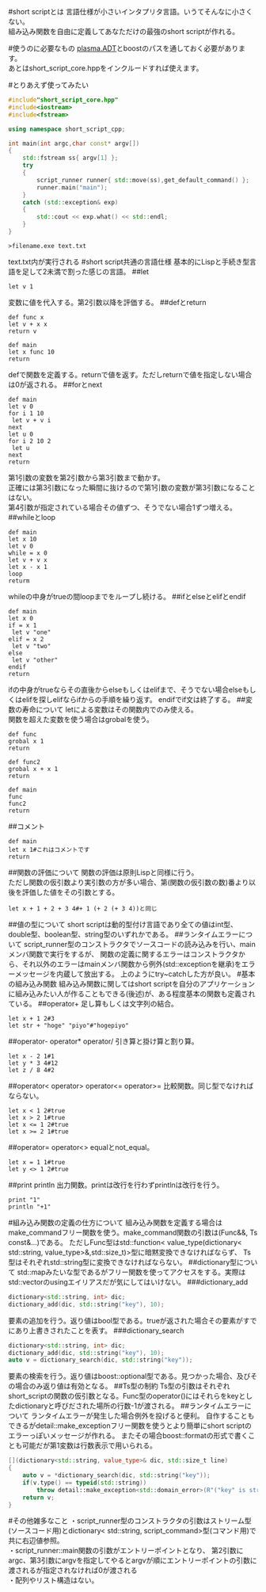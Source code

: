 #short scriptとは
言語仕様が小さいインタプリタ言語。いうてそんなに小さくない。  
組み込み関数を自由に定義してあなただけの最強のshort scriptが作れる。

#使うのに必要なもの
[plasma.ADT](https://github.com/plasma-effect/plasma_adt)とboostのパスを通しておく必要があります。  
あとはshort_script_core.hppをインクルードすれば使えます。

#とりあえず使ってみたい
```cpp
#include"short_script_core.hpp"
#include<iostream>
#include<fstream>

using namespace short_script_cpp;

int main(int argc,char const* argv[])
{
	std::fstream ss{ argv[1] };
	try
    {
		script_runner runner{ std::move(ss),get_default_command() };
		runner.main("main");
	}
	catch (std::exception& exp)
	{
		std::cout << exp.what() << std::endl;
	}
}
```
```
>filename.exe text.txt
```
text.txt内が実行される
#short script共通の言語仕様
基本的にLispと手続き型言語を足して2未満で割った感じの言語。
##let
```
let v 1
```
変数に値を代入する。第2引数以降を評価する。
##defとreturn
```
def func x
let v + x x
return v

def main
let x func 10
return
```
defで関数を定義する。returnで値を返す。ただしreturnで値を指定しない場合は0が返される。
##forとnext
```
def main
let v 0
for i 1 10
 let v + v i
next
let u 0
for i 2 10 2
 let u
next
return
```
第1引数の変数を第2引数から第3引数まで動かす。  
正確には第3引数になった瞬間に抜けるので第1引数の変数が第3引数になることはない。  
第4引数が指定されている場合その値ずつ、そうでない場合1ずつ増える。
##whileとloop
```
def main
let x 10
let v 0
while = x 0
let v + v x
let x - x 1
loop
returm
```
whileの中身がtrueの間loopまでをループし続ける。
##ifとelseとelifとendif
```
def main
let x 0
if = x 1
 let v "one"
elif = x 2
 let v "two"
else
 let v "other"
endif
return
```
ifの中身がtrueならその直後からelseもしくはelifまで、そうでない場合elseもしくはelifを探しelifならifからの手順を繰り返す。
endifでif文は終了する。
##変数の寿命について
letによる変数はその関数内でのみ使える。  
関数を超えた変数を使う場合はgrobalを使う。
```
def func
grobal x 1
return

def func2
grobal x + x 1
return

def main
func
func2
return
```
##コメント
```
def main
let x 1#これはコメントです
return
```
##関数の評価について
関数の評価は原則Lispと同様に行う。  
ただし関数の仮引数より実引数の方が多い場合、第(関数の仮引数の数)番より以後を評価した値をその引数とする。
```
let x + 1 + 2 + 3 4#+ 1 (+ 2 (+ 3 4))と同じ
```
##値の型について
short scriptは動的型付け言語であり全ての値はint型、double型、boolean型、string型のいずれかである。
##ランタイムエラーについて
script_runner型のコンストラクタでソースコードの読み込みを行い、mainメンバ関数で実行をするが、
関数の定義に関するエラーはコンストラクタから、それ以外のエラーはmainメンバ関数から例外(std::exceptionを継承)をエラーメッセージを内蔵して放出する。
上のようにtry~catchした方が良い。
#基本の組み込み関数
組み込み関数に関してはshort scriptを自分のアプリケーションに組み込みたい人が作ることもできる(後述)が、ある程度基本の関数も定義されている。
##operator+
足し算もしくは文字列の結合。 
```
let x + 1 2#3
let str + "hoge" "piyo"#"hogepiyo"
``` 
##operator- operator* operator/
引き算と掛け算と割り算。
```
let x - 2 1#1
let y * 3 4#12
let z / 8 4#2
```
##operator< operator> operator<= operator>= 
比較関数。同じ型でなければならない。
```
let x < 1 2#true
let x > 2 1#true
let x <= 1 2#true
let x >= 2 1#true

```
##operator= operator<>
equalとnot_equal。
```
let x = 1 1#true
let y <> 1 2#true
```
##print println
出力関数。printは改行を行わずprintlnは改行を行う。
```
print "1"
println "+1"
```
#組み込み関数の定義の仕方について
組み込み関数を定義する場合はmake_commandフリー関数を使う。make_command関数の引数は(Func&&, Ts const&...)である。
ただしFunc型はstd::function< value_type(dictionary< std::string, value_type>&,std::size_t)>型に暗黙変換できなければならず、
Ts型はそれぞれstd::string型に変換できなければならない。
##dictionary型について
std::mapみたいな型であるがフリー関数を使ってアクセスをする。実際はstd::vectorのusingエイリアスだが気にしてはいけない。
###dictionary_add
```cpp
dictionary<std::string, int> dic;
dictionary_add(dic, std::string("key"), 10);
```
要素の追加を行う。返り値はbool型である。trueが返された場合その要素がすでにあり上書きされたことを表す。
###dictionary_search
```cpp
dictionary<std::string, int> dic;
dictionary_add(dic, std::string("key"), 10);
auto v = dictionary_search(dic, std::string("key"));
```
要素の検索を行う。返り値はboost::optional型である。見つかった場合、及びその場合のみ返り値は有効となる。
##Ts型の制約
Ts型の引数はそれぞれshort_scriptの関数の仮引数となる。Func型のoperator()にはそれらをkeyとしたdictionaryと呼びだされた場所の行数-1が渡される。
##ランタイムエラーについて
ランタイムエラーが発生した場合例外を投げると便利。
自作することもできるがdetail::make_exceptionフリー関数を使うとより簡単にshort scriptのエラーっぽいメッセージが作れる。
またその場合boost::formatの形式で書くことも可能だが第1変数は行数表示で用いられる。
```cpp
[](dictionary<std::string, value_type>& dic, std::size_t line)
{
    auto v = *dictionary_search(dic, std::string("key"));
    if(v.type() == typeid(std::string))
        throw detail::make_exception<std::domain_error>(R"("key" is string)", line);
    return v;
}
```
#その他雑多なこと
・script_runner型のコンストラクタの引数はストリーム型(ソースコード用)とdictionary< std::string, script_command>型(コマンド用)で
共に右辺値参照。  
・script_runner::main関数の引数がエントリーポイントとなり、
第2引数にargc、第3引数にargvを指定してやるとargvが順にエントリーポイントの引数に渡されるが指定されなければ0が渡される  
・配列やリスト構造はない。